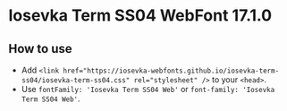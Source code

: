 # Iosevka Term SS04 WebFont 17.1.0

## How to use

- Add `<link href="https://iosevka-webfonts.github.io/iosevka-term-ss04/iosevka-term-ss04.css" rel="stylesheet" />` to your `<head>`.
- Use `fontFamily: 'Iosevka Term SS04 Web'` or `font-family: 'Iosevka Term SS04 Web'`.
